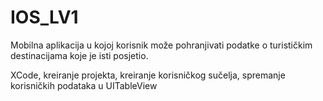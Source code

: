 # IOS_LV1
Mobilna aplikacija u kojoj korisnik može pohranjivati podatke o turističkim destinacijama koje je isti posjetio. 

XCode, kreiranje projekta, kreiranje korisničkog sučelja, spremanje korisničkih podataka u UITableView
